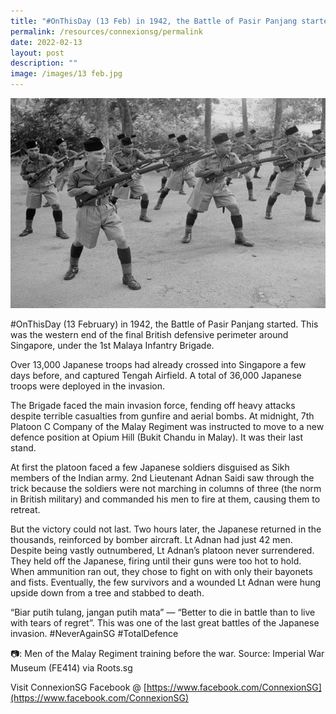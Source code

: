 ```yaml
---
title: "#OnThisDay (13 Feb) in 1942, the Battle of Pasir Panjang started"
permalink: /resources/connexionsg/permalink
date: 2022-02-13
layout: post
description: ""
image: /images/13 feb.jpg
---
```

![](/images/13%20feb.jpg)

#OnThisDay (13 February) in 1942, the Battle of Pasir Panjang started. This was the western end of the final British defensive perimeter around Singapore, under the 1st Malaya Infantry Brigade.

Over 13,000 Japanese troops had already crossed into Singapore a few days before, and captured Tengah Airfield. A total of 36,000 Japanese troops were deployed in the invasion.

The Brigade faced the main invasion force, fending off heavy attacks despite terrible casualties from gunfire and aerial bombs. At midnight, 7th Platoon C Company of the Malay Regiment was instructed to move to a new defence position at Opium Hill (Bukit Chandu in Malay). It was their last stand.

At first the platoon faced a few Japanese soldiers disguised as Sikh members of the Indian army. 2nd Lieutenant Adnan Saidi saw through the trick because the soldiers were not marching in columns of three (the norm in British military) and commanded his men to fire at them, causing them to retreat.

But the victory could not last. Two hours later, the Japanese returned in the thousands, reinforced by bomber aircraft. Lt Adnan had just 42 men. Despite being vastly outnumbered, Lt Adnan’s platoon never surrendered. They held off the Japanese, firing until their guns were too hot to hold. When ammunition ran out, they chose to fight on with only their bayonets and fists. Eventually, the few survivors and a wounded Lt Adnan were hung upside down from a tree and stabbed to death.

“Biar putih tulang, jangan putih mata” — “Better to die in battle than to live with tears of regret”. This was one of the last great battles of the Japanese invasion. #NeverAgainSG #TotalDefence

📷: Men of the Malay Regiment training before the war. Source: Imperial War Museum (FE414) via Roots.sg

Visit ConnexionSG Facebook @ [https://www.facebook.com/ConnexionSG](https://www.facebook.com/ConnexionSG)